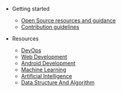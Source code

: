 * Getting started
  - [Open Source resources and guidance](../pages/open-source-resources.md)
  - [Contribution guidelines](../Contributing.md)

* Resources
  - [DevOps](./../pages/devops-resources.md)
  - [Web Development](./../pages/web-development-resources.md)
  - [Android Development](../pages/android-development-resources.md)
  - [Machine Learning](../pages/machine-learning-resources.md)
  - [Artificial Intelligence](../pages/AI-resource.md)
  - [Data Structure And Algorithm](../pages/data-structure-and-algorithms-resources.md)
  

